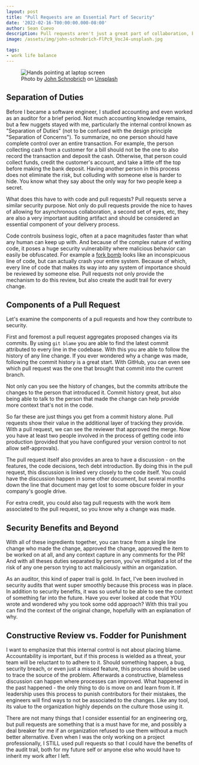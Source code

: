 ```yaml
---
layout: post
title: "Pull Requests are an Essential Part of Security"
date: '2022-02-16-T00:00:00.000-08:00'
author: Sean Cuevo
description: Pull requests aren't just a great part of collaboration, but also serve as an essential part of security
image: /assets/img/john-schnobrich-FlPc9_VocJ4-unsplash.jpg

tags:
- work life balance
---
```


<figure>
  <img src="{{site.url}}/assets/img/john-schnobrich-FlPc9_VocJ4-unsplash.jpg" alt="Hands pointing at laptop screen"/>
  <figcaption>
Photo by <a href="https://unsplash.com/@johnschno?utm_source=unsplash&utm_medium=referral&utm_content=creditCopyText">John Schnobrich</a> on <a href="https://unsplash.com/s/photos/review?utm_source=unsplash&utm_medium=referral&utm_content=creditCopyText">Unsplash</a>
  </figcaption>
</figure>

## Separation of Duties

Before I became a software engineer, I studied accounting and even worked as an auditor for a brief period. Not much accounting knowledge remains, but a few nuggets stayed with me, particularly the internal control known as "Separation of Duties" (not to be confused with the design principle "Separation of Concerns"). To summarize, no one person should have complete control over an entire transaction. For example, the person collecting cash from a customer for a bill should not be the one to also record the transaction and deposit the cash. Otherwise, that person could collect funds, credit the customer's account, and take a little off the top before making the bank deposit. Having another person in this process does not eliminate the risk, but colluding with someone else is harder to hide. You know what they say about the only way for two people keep a secret.

What does this have to with code and pull requests? Pull requests serve a similar security purpose. Not only do pull requests provide the nice to haves of allowing for asynchronous collaboration, a second set of eyes, etc, they are also a very important auditing artifact and should be considered an essential component of your delivery process.

Code controls business logic, often at a pace magnitudes faster than what any human can keep up with. And because of the complex nature of writing code, it poses a huge security vulnerability where malicious behavior can easily be obfuscated. For example a [fork bomb](https://en.wikipedia.org/wiki/Fork_bomb) looks like an inconspicuous line of code, but can actually crash your entire system. Because of which, every line of code that makes its way into any system of importance should be reviewed by someone else. Pull requests not only provide the mechanism to do this review, but also create the audit trail for every change.

## Components of a Pull Request
Let's examine the components of a pull requests and how they contribute to security.

First and foremost a pull request aggregates proposed changes via its commits. By using `git blame` you are able to find the latest commit attributed to every line in the codebase. With this you are able to follow the history of any line change. If you ever wondered why a change was made, following the commit history is a great start. With GitHub, you can even see which pull request was the one that brought that commit into the current branch.

Not only can you see the history of changes, but the commits attribute the changes to the person that introduced it. Commit history great, but also being able to talk to the person that made the change can help provide more context that's not in the code.

So far these are just things you get from a commit history alone. Pull requests show their value in the additional layer of tracking they provide. With a pull request, we can see the reviewer that approved the merge. Now you have at least two people involved in the process of getting code into production (provided that you have configured your version control to not allow self-approvals).

The pull request itself also provides an area to have a discussion - on the features, the code decisions, tech debt introduction. By doing this in the pull request, this discussion is linked very closely to the code itself. You could have the discussion happen in some other document, but several months down the line that document may get lost to some obscure folder in your company's google drive.

For extra credit, you could also tag pull requests with the work item associated to the pull request, so you know why a change was made. 

## Security Benefits and Beyond
With all of these ingredients together, you can trace from a single line change who made the change, approved the change, approved the item to be worked on at all, and any context capture in any comments for the PR! And with all theses duties separated by person, you've mitigated a lot of the risk of any one person trying to act maliciously within an organization.

As an auditor, this kind of paper trail is gold. In fact, I've been involved in security audits that went super smoothly because this process was in place. In addition to security benefits, it was so useful to be able to see the context of something far into the future. Have you ever looked at code that YOU wrote and wondered why you took some odd approach? With this trail you can find the context of the original change, hopefully with an explanation of why.


## Constructive Review vs. Fodder for Punishment
I want to emphasize that this internal control is not about placing blame. Accountability is important, but if this process is wielded as a threat, your team will be reluctant to to adhere to it. Should something happen, a bug, security breach, or even just a missed feature, this process should be used to trace the source of the problem. Afterwards a constructive, blameless discussion can happen where processes can improved. What happened in the past happened - the only thing to do is move on and learn from it. If leadership uses this process to punish contributors for their mistakes, the engineers will find ways to not be associated to the changes. Like any tool, its value to the organization highly depends on the culture those using it.

There are not many things that I consider essential for an engineering org, but pull requests are something that is a must have for me, and possibly a deal breaker for me if an organization refused to use them without a much better alternative. Even when I was the only working on a project professionally, I STILL used pull requests so that I could have the benefits of the audit trail, both for my future self or anyone else who would have to inherit my work after I left.



